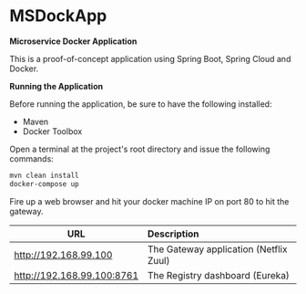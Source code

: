 # MSDockApp

**Microservice Docker Application**

This is a proof-of-concept application using Spring Boot, Spring Cloud and Docker.

**Running the Application**

Before running the application, be sure to have the following installed:  
* Maven
* Docker Toolbox

Open a terminal at the project's root directory and issue the following commands:  

```bash
mvn clean install
docker-compose up
```

Fire up a web browser and hit your docker machine IP on port 80 to hit the gateway.

| URL       					  | Description          				   |
| ------------------------------- |:---------------------------------------|
| http://192.168.99.100 		  | The Gateway application (Netflix Zuul) |
| http://192.168.99.100:8761      | The Registry dashboard (Eureka) 	   |